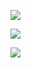 ![](https://64.media.tumblr.com/10478b8430cb0f633eae761ddc14359e/19e38f937b4b44b4-3d/s2048x3072/d18c0a45e0498290810f818d6e4cfe3838c07b43.pnj)

![](https://64.media.tumblr.com/d0e6dd403067ac1b1e13ad71507087c5/6e9a71b5f3664bde-fd/s2048x3072/ea58769e8f895faf18f27569649415e1677216ad.pnj)

![](https://64.media.tumblr.com/a1d93a2c8232f8efca030181e4429a28/f185d5fa8ce71c7c-f6/s100x200/90c63881f29797b47bab2726263705d74f19d7ae.pnj)
